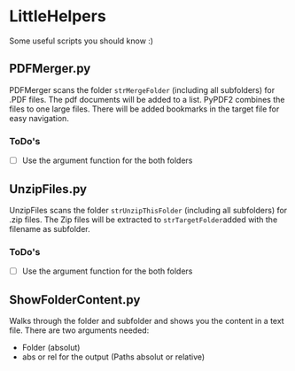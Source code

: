 # LittleHelpers
Some useful scripts you should know :)

## PDFMerger.py

PDFMerger scans the folder `strMergeFolder` (including all subfolders) for .PDF files. The pdf documents will be added to a list. PyPDF2 combines the files to one large files. There will be added bookmarks in the target file for easy navigation.

### ToDo's

- [ ] Use the argument function for the both folders

## UnzipFiles.py

UnzipFiles scans the folder `strUnzipThisFolder` (including all subfolders) for .zip files. The Zip files will be extracted to `strTargetFolder`added with the filename as subfolder. 

### ToDo's

- [ ] Use the argument function for the both folders

## ShowFolderContent.py

Walks through the folder and subfolder and shows you the content in a text file. There are two arguments needed:

* Folder (absolut)
* abs or rel for the output (Paths absolut or relative)

